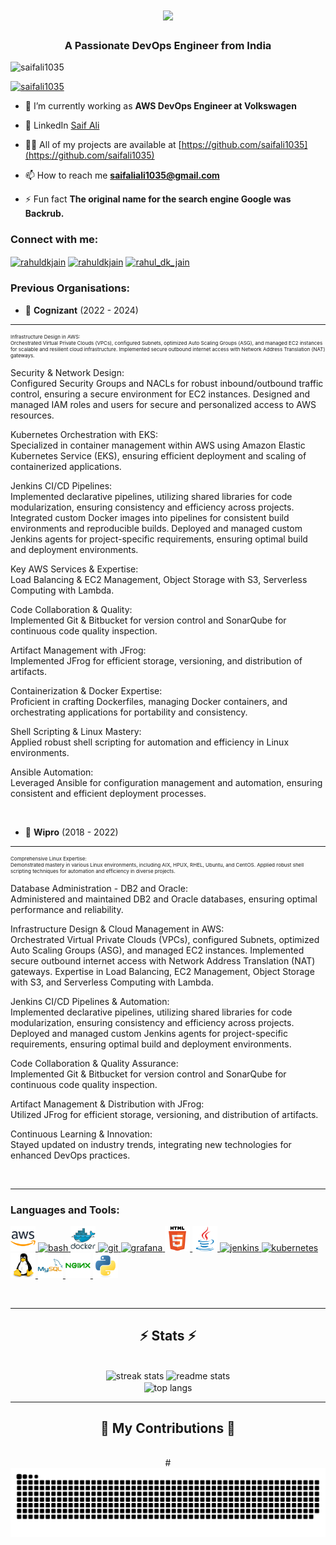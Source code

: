 <h1 align="center">
    <img src="https://readme-typing-svg.herokuapp.com/?font=Righteous&size=35&center=true&vCenter=true&width=500&height=70&duration=4000&lines=Hi+There!+👋;+I'm+Saif+Ali+!;" />
</h1>
<h3 align="center">A Passionate DevOps Engineer from India</h3>
<p align="left"> <img src="https://komarev.com/ghpvc/?username=saifali1035&label=Profile%20views&color=0e75b6&style=flat" alt="saifali1035" /> </p>
<p align="left"> <a href="https://twitter.com/saif_ali1035" target="blank"><img src="https://img.shields.io/twitter/follow/saif_ali1035?logo=twitter&style=for-the-badge" alt="saifali1035" /></a> </p>


- 💼 I’m currently working as **AWS DevOps Engineer at Volkswagen**

- 👯 LinkedIn [Saif Ali](https://www.linkedin.com/in/saif--ali/)

- 👨‍💻 All of my projects are available at [https://github.com/saifali1035](https://github.com/saifali1035)

- 📫 How to reach me **saifaliali1035@gmail.com**
  
- ⚡ Fun fact **The original name for the search engine Google was Backrub.**


<h3 align="left">Connect with me:</h3>
<p align="left">
<a href="https://twitter.com/saif_ali1035" target="blank"><img align="center" src="https://cdn.jsdelivr.net/npm/simple-icons@3.0.1/icons/twitter.svg" alt="rahuldkjain" height="30" width="40" /></a>
<a href="https://www.linkedin.com/in/saif--ali" target="blank"><img align="center" src="https://cdn.jsdelivr.net/npm/simple-icons@3.0.1/icons/linkedin.svg" alt="rahuldkjain" height="30" width="40" /></a>
<a href="https://www.instagram.com/_.saif.ali_" target="blank"><img align="center" src="https://cdn.jsdelivr.net/npm/simple-icons@3.0.1/icons/instagram.svg" alt="rahul_dk_jain" height="30" width="40" /></a>
</p>

<h3 align="left">Previous Organisations:</h3> 

- 💼 **Cognizant** (2022 - 2024)
<hr/>
<p align="left" style = "font-size:8px"> 
Infrastructure Design in AWS:</br>
Orchestrated Virtual Private Clouds (VPCs), configured Subnets, optimized Auto Scaling Groups (ASG), and managed EC2 instances for scalable and resilient cloud infrastructure.
Implemented secure outbound internet access with Network Address Translation (NAT) gateways.

Security & Network Design:</br>
Configured Security Groups and NACLs for robust inbound/outbound traffic control, ensuring a secure environment for EC2 instances.
Designed and managed IAM roles and users for secure and personalized access to AWS resources.

Kubernetes Orchestration with EKS:</br>
Specialized in container management within AWS using Amazon Elastic Kubernetes Service (EKS), ensuring efficient deployment and scaling of containerized applications.

Jenkins CI/CD Pipelines:</br>
Implemented declarative pipelines, utilizing shared libraries for code modularization, ensuring consistency and efficiency across projects.
Integrated custom Docker images into pipelines for consistent build environments and reproducible builds.
Deployed and managed custom Jenkins agents for project-specific requirements, ensuring optimal build and deployment environments.

Key AWS Services & Expertise:</br>
Load Balancing & EC2 Management, Object Storage with S3, Serverless Computing with Lambda.

Code Collaboration & Quality:</br>
Implemented Git & Bitbucket for version control and SonarQube for continuous code quality inspection.

Artifact Management with JFrog:</br>
Implemented JFrog for efficient storage, versioning, and distribution of artifacts.

Containerization & Docker Expertise:</br>
Proficient in crafting Dockerfiles, managing Docker containers, and orchestrating applications for portability and consistency.

Shell Scripting & Linux Mastery:</br>
Applied robust shell scripting for automation and efficiency in Linux environments.

Ansible Automation:</br>
Leveraged Ansible for configuration management and automation, ensuring consistent and efficient deployment processes.
</p>
</br>
  
- 💼 **Wipro** (2018 - 2022)
<hr/>
<p align="left" style = "font-size:8px"> 
Comprehensive Linux Expertise: </br>
Demonstrated mastery in various Linux environments, including AIX, HPUX, RHEL, Ubuntu, and CentOS.
Applied robust shell scripting techniques for automation and efficiency in diverse projects.

Database Administration - DB2 and Oracle: </br>
Administered and maintained DB2 and Oracle databases, ensuring optimal performance and reliability.

Infrastructure Design & Cloud Management in AWS: </br>
Orchestrated Virtual Private Clouds (VPCs), configured Subnets, optimized Auto Scaling Groups (ASG), and managed EC2 instances.
Implemented secure outbound internet access with Network Address Translation (NAT) gateways.
Expertise in Load Balancing, EC2 Management, Object Storage with S3, and Serverless Computing with Lambda.

Jenkins CI/CD Pipelines & Automation: </br>
Implemented declarative pipelines, utilizing shared libraries for code modularization, ensuring consistency and efficiency across projects.
Deployed and managed custom Jenkins agents for project-specific requirements, ensuring optimal build and deployment environments.

Code Collaboration & Quality Assurance: </br>
Implemented Git & Bitbucket for version control and SonarQube for continuous code quality inspection.

Artifact Management & Distribution with JFrog: </br>
Utilized JFrog for efficient storage, versioning, and distribution of artifacts.

Continuous Learning & Innovation: </br>
Stayed updated on industry trends, integrating new technologies for enhanced DevOps practices.
</p>

<br/><hr/>

<h3 align="left">Languages and Tools:</h3>
<p align="left"> <a href="https://aws.amazon.com" target="_blank" rel="noreferrer"> <img src="https://raw.githubusercontent.com/devicons/devicon/master/icons/amazonwebservices/amazonwebservices-original-wordmark.svg" alt="aws" width="40" height="40"/> </a> <a href="https://www.gnu.org/software/bash/" target="_blank" rel="noreferrer"> <img src="https://www.vectorlogo.zone/logos/gnu_bash/gnu_bash-icon.svg" alt="bash" width="40" height="40"/> </a> <a href="https://www.docker.com/" target="_blank" rel="noreferrer"> <img src="https://raw.githubusercontent.com/devicons/devicon/master/icons/docker/docker-original-wordmark.svg" alt="docker" width="40" height="40"/> </a> <a href="https://git-scm.com/" target="_blank" rel="noreferrer"> <img src="https://www.vectorlogo.zone/logos/git-scm/git-scm-icon.svg" alt="git" width="40" height="40"/> </a> <a href="https://grafana.com" target="_blank" rel="noreferrer"> <img src="https://www.vectorlogo.zone/logos/grafana/grafana-icon.svg" alt="grafana" width="40" height="40"/> </a> <a href="https://www.w3.org/html/" target="_blank" rel="noreferrer"> <img src="https://raw.githubusercontent.com/devicons/devicon/master/icons/html5/html5-original-wordmark.svg" alt="html5" width="40" height="40"/> </a> <a href="https://www.java.com" target="_blank" rel="noreferrer"> <img src="https://raw.githubusercontent.com/devicons/devicon/master/icons/java/java-original.svg" alt="java" width="40" height="40"/> </a> <a href="https://www.jenkins.io" target="_blank" rel="noreferrer"> <img src="https://www.vectorlogo.zone/logos/jenkins/jenkins-icon.svg" alt="jenkins" width="40" height="40"/> </a> <a href="https://kubernetes.io" target="_blank" rel="noreferrer"> <img src="https://www.vectorlogo.zone/logos/kubernetes/kubernetes-icon.svg" alt="kubernetes" width="40" height="40"/> </a> <a href="https://www.linux.org/" target="_blank" rel="noreferrer"> <img src="https://raw.githubusercontent.com/devicons/devicon/master/icons/linux/linux-original.svg" alt="linux" width="40" height="40"/> </a> <a href="https://www.mysql.com/" target="_blank" rel="noreferrer"> <img src="https://raw.githubusercontent.com/devicons/devicon/master/icons/mysql/mysql-original-wordmark.svg" alt="mysql" width="40" height="40"/> </a> <a href="https://www.nginx.com" target="_blank" rel="noreferrer"> <img src="https://raw.githubusercontent.com/devicons/devicon/master/icons/nginx/nginx-original.svg" alt="nginx" width="40" height="40"/> </a> <a href="https://www.python.org" target="_blank" rel="noreferrer"> <img src="https://raw.githubusercontent.com/devicons/devicon/master/icons/python/python-original.svg" alt="python" width="40" height="40"/> </a> </p>

<br/>

<hr/>

<h2 align="center">⚡ Stats ⚡</h2>
<br>
<div align=center>
  <img width=390 src="https://github-readme-streak-stats-salesp07.vercel.app/?user=saifali1035&count_private=true&theme=react&border_radius=10" alt="streak stats"/>
  <img width=390 src="https://github-readme-stats-salesp07.vercel.app/api?username=saifali1035&count_private=true&show_icons=true&theme=react&rank_icon=github&border_radius=10" alt="readme stats" />
  <br/>
  <img width=325 align="center" src="https://github-readme-stats-salesp07.vercel.app/api/top-langs/?username=saifali1035&hide=HTML&langs_count=8&layout=compact&theme=react&border_radius=10&size_weight=0.5&count_weight=0.5&exclude_repo=github-readme-stats" alt="top langs" />
</div>

<hr/>
<div align="center">
  <h2>🐍 My Contributions 🐍</h2>
  <br>
  #<img alt="snake eating my contributions" src="https://raw.githubusercontent.com/salesp07/salesp07/output/github-contribution-grid-snake.svg" /> 
  <br/><br/><br/>
</div>



